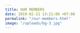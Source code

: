 ```yaml
---
title: OUR MEMBERS
date: 2019-02-21 13:21:00 +07:00
permalink: "/our-members.html"
image: "/uploads/bg-3.jpg"
---
```


